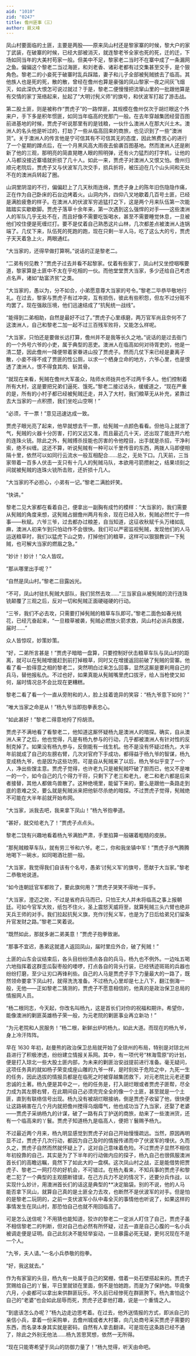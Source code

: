 ```yaml
---
aid: "1010"
zid: "0247"
title: 儋州匪事（三）
author: 聂义峰
---
```


凤山村要面临的土匪，主要是两股——原来凤山村还是黎家寨的时候，黎大户的家丁武装，在破寨的时候，已经大部被消灭，就连黎老爷全家也死的死，迁的迁，下场如同当年的大美村苟家一般。但美中不足，黎家老二当时不在寨中成了一条漏网之鱼。偏偏这个黎老二当过海匪，和刘老香、诸彩老都有过交集甚至交手，是个狠角色。黎老二的小妾死于破寨时乱兵踩踏，妻子和儿子全部被髡贼掳去了临高。其他族人也是死的死，散的散，曾经在儋州也算是豪强的凤山黎家一夜之间灰飞烟灭，如此深仇大恨怎可说过就过？于是，黎老二便慢慢把流窜山里的一批跟他算是有交情的家丁笼络起来，扯起了“大明讨髡义师”的旗号，和伏波军打起了游击战。

第二股土匪，则是被称作“贾虎子”的一路悍匪，其规模在儋州仅次于胡烂眼这个外来户，手下多是积年惯匪，如同当年临高的党那门一般。在去年穿越集团经营百图前进基地的时候，贾虎子听说那里有的是钱粮，一伙什么澳洲人在那大兴土木。澳洲人的名头他是听过的，打劫了一些从临高回来的商旅，也见识到了一些“澳洲货”。关于澳洲人的传言他是宁可信其有不可信其无的态度，因此煞费苦心的进行了一个星期的蹲点后，在一个月黑风高大雨夜去偷袭百图基地。然而澳洲人还是刷新了他的三观，那明亮的简直晃瞎人眼的照明弹，还有火力猛烈的打字机，让他的人马都没接近寨墙就折损了几十人。如此一来，贾虎子对澳洲人又恨又怕。儋州归顺元老院后，贾虎子又与伏波军几次交手，损兵折将，被压迫在几个山头间和无处不在的澳洲兵转起了圈。

山洞里阴湿的不行，偏偏赶上了几天秋雨连绵，贾虎子身上的陈年旧伤隐隐作痛，正在作为自己卧床的石台边烤着火。山洞内外，四仰八叉地歇着几百号土匪，已经是满脸疲惫的样子。在澳洲人的伏波军穷追猛打之下，这是两个月来队伍第一次能踏踏实实歇歇脚。贾虎子落草十余年来，第一次遇到这么强悍的对手——这些澳洲人的军队几乎无处不在，而且好像不需要吃饭喝水，甚至不需要睡觉休息，一旦被他们咬住便是死缠烂打。要不是仗着自己熟悉这片山林，几次都差点被澳洲人连锅端了。几仗下来，队伍死的死跑的跑，现在只剩一半人马，吃了这么大的亏，贾虎子天天着急上火，两眼通红。

“大当家的，还得早做打算啊。”说话的正是黎老二。

“二弟有何见教？”贾虎子过去并看不起黎家。仗着有些家丁，凤山村又坐控咽喉要道，黎家算是土匪中不太在乎吃相的一伙。而他堂堂贾大当家，多少还给自己考虑点名声，诸如“劫富济贫”之类。

“大当家的，愚以为，分不如合，小弟愿意尊大当家的号令。”黎老二毕恭毕敬地行礼。在过去，黎家与贾虎子有过冲突，互有损伤，彼此有些积怨，但左不过分赃不均罢了。现在强敌压境，他们迅速结成了“抗髡统一战线”。

“能得到二弟相助，自然是最好不过了。”贾虎子心里琢磨，两万官军尚且奈何不了这澳洲人，自己和黎老二加一起不过三百残军败将，又能怎么样呢。

“大当家，只怕还是要做长远打算，儋州并不是我等长久之地。”说话的是过去衙门的一个外号六爷的小吏，属于典型的恶吏。澳洲人在临高如何对待胥吏的，他是一清二楚，因此儋州一降便带着家眷进山投了贾虎子。然而几仗下来已经是妻离子散，小妾不得不成了贾匪的性公厕，以求一个栖身立命的地方，六爷心里，也是恨透了澳洲人，恨不得食其肉、斩其骨。

“就现在来看，髡贼在儋州大军虽众，陆师水师拢共也不过两千多人。他们控制着所有大村，这是要把兄弟们逼死、饿死。”黎老二接过话头，缓缓道之，“现在严重的是，所有的小村子都已经被髡贼迁走，并入了大村，我们粮草无从补充，紧靠过去大当家的一点积攒，我们坐吃山空啊！”

“必须，干一票！”意见迅速达成一致。

贾虎子眼光亮了起来，他早就想去干一票，给髡贼一点颜色看看。但他马上就泄了气，髡贼的火器十分厉害，打的又远又准，而且最近几十天，还出现了能连开六枪的连珠火铳。除此之外，髡贼搏杀技能也厉害的令他瞠目，出手就是杀招，干净利索，绝不纠缠。这还不算，听说髡贼有一种可以千里传音的东西，两拨人马即便相隔十里，依然可以如同行云流水一般互相配合……总之，无处下口。几天前，三当家带着一百多人伏击一支只有十几人的髡贼马队，本欲用弓箭攒射之，结果顷刻之间就被髡贼的连珠火铳所击败，还折损十几人。

“大当家的不必担心，小弟有一记。”黎老二满脸奸笑。

“快讲。”

黎老二见大家都在看着自己，便拿出一副胸有成竹的模样：“大当家的，我们需要从髡贼的角度来想，这髡贼占据儋州两月有余，现在已经入秋，髡贼必然忙于一件事——秋赋。六爷三爷，过去都办过粮差，自当知道，这征收秋赋千头万绪如乱麻，澳洲人初来乍到只怕动作不会很快。我们可以严密监视髡贼，发现他们的人马运送粮草时，我们以猛虎下山之势，打掉他们的粮草，这样可以狠狠教训一下髡贼，也可解大当家的燃眉之急。”

“妙计！妙计！”众人皆叹。

“那从哪里出手呢？”

“自然是凤山村。”黎老二目露凶光。

“不可，凤山村驻扎髡贼大部队，我们贸然去攻……”三当家自从被髡贼的流行连珠铳颠覆了三观之后，反对一切和髡贼正面硬碰硬的行动。

“三爷，我们不必去攻，只需要打掉髡贼的粮草车队即可。”黎老二面色如春光桃花，已经亢奋起来，“一旦粮草被袭，髡贼必燃放火箭求救，凤山村必派兵救援，届时……”

众人皆惊叹，妙策妙策。

“好，二弟所言甚是！”贾虎子暗暗一盘算，只要控制好伏击粮草车队与凤山村的距离，就可以在髡贼增援赶到前打掉粮草，同时又在增援返回前破了髡贼的营寨。他看了看一脸得意之相的黎老二，突然明白过来怎么回事，显然这厮是要利用自己的兵马，替他报私仇。不过也好，如果真能从髡贼嘴里虎口拔牙，给人当枪使又如何，届时情况总不会比现在更糟糕。

黎老二看了看一个一直从旁附和的人，脸上挂着诡异的笑容：“杨九爷意下如何？”

“唯大当家之命是从！”杨九爷当即抱拳表忠心。

“如此甚好！”黎老二得意地捋了捋胡须。

贾虎子不满地看了看黎老二，他知道这厮怀疑杨九是澳洲人的暗探。确实，自从澳洲人来了之后，他也觉得，凡是有杨九参与的行动，几乎都被澳洲人有针对性的反制克掉了。如果没有杨九参与，反倒能有一线生机。他不是没有怀疑过杨九，大半年前就成了自己的左膀右臂，几次对官府下手成功，都得益于杨九爷的智谋，杨九变成杨九爷，也是因为这些功劳。可是自从髡贼来了以后，杨九爷似乎变了一个人，净出些馊主意。贾虎子觉得，也许老九只是被髡贼吓破了胆而已，他又不是唯一的一个，如今自己的几个得力干将，只剩下了老三和老九，老二和老六都是后来者接替，其他人都做鸟兽散了。这种绝境里，能留下来的，要么是跟他一条路走到底的患难之交，要么就是髡贼派来把他斩尽杀绝的暗探。不过贾虎子觉得，髡贼绝不可能在大半年前就开始布网。

“大当家，派我去吧，我来拿下凤山！”杨九爷抱拳道。

“甚好，就交给老九了！”贾虎子点点头。

黎老二饶有兴趣地看着杨九爷满脸严肃，手里掐算一般碾着粗糙的皮肤。

“那髡贼粮草车队，就有劳三爷和六爷。老二，你和我坐镇中军！”贾虎子杀气腾腾地喝下一碗水，如同喝酒壮胆一般。

“大当家，我觉得我们自该有个名号，愚弟‘讨髡义军’的旗号，愿献于大当家。”黎老二恭敬地说道。

“如今连朝廷官军都败了，要此旗何用？”贾虎子哭笑不得地一挥手。

“大当家，澄迈之败，不过是省府兵马而已，只怕王大人并未将临高之事上报朝廷。可如今官军大败，纸包不住火，圣上震怒天威将至，就算髡贼三头六臂也绝非天兵王师的对手。我们拉起抗髡义旗，充作讨髡义军，也是为了日后给弟兄们留条升官发财之路。”黎老二笑着说。

“既然如此，那就多谢二弟美意！”贾虎子抱拳致谢。

“那事不宜迟，愚弟这就遣人返回凤山，届时里应外合，破了髡贼！”

土匪的山东会议结束后，各头目纷纷清点各自的兵马，杨九也不例外。一边吆五喝六地指挥着这群歪瓜裂枣般的喽啰，打点各自的背头行装，已经锈迹斑斑的兵器也纷纷打磨，至少让刃口再锋利些。自己的人马是贾虎子手下力量最大的一路了，既然领命要拿下凤山村，就得洗洗准备。不过杨九心里却是七上八下，翻江倒海一般，无他——正如黎老二猜测的，贾虎子不愿意相信的，他真的是政治保卫总局的情报网人员。

“杨二根同志，今天起，你改名叫杨九，这是首长们对你的祝福和期许。希望你，能像澳洲的剿匪英雄杨子荣一般，为元老院的剿匪事业再立新功！”

“为元老院和人民服务！”杨二根，新鲜出炉的杨九，如此大道。而现在的杨九爷，身上冷汗阵阵。

早在 1630 年初，赵曼熊的政治保卫总局就开始了全琼州的布局，特别是对琼北州县进行了积极渗透，纷纷建立情报关系网。其中，有一项代号“林海雪原”的计划，便是打入琼北一些大股土匪内部，为未来的剿匪治安战提前进行准备。毫无疑问，这项任务真的就如杨子荣变成座山雕的九爷一样，是时刻处于危险之中，九死一生的任务，因此选拔的情报员都是在临死之时被穿越集团救下，对元老院比元老还要忠诚的土著。杨九便是其中之一，他的任务是，打入胡烂眼或者贾虎子匪帮，尽全力成为其左膀右臂，在此期间自己必须完完全全的像一个土匪，甚至就是一个土匪，直到有联络信号出现。杨九没有被胡烂眼接纳，倒是贾虎子收留了他，很快便让这路祸害在几个月内就把儋州搅得乌烟瘴气，他也成功当了九当家，还娶了老婆——贾虎子采纳杨九的计谋，破了一路有兵丁护送的商旅，劫来了一些澳洲货，还有一个临高来的丫鬟。贾虎子知道杨九是临高人，便把丫鬟赐予杨九。

不过最近两个月来，杨九明显感觉到贾虎子对自己开始慢慢疏远。当然，原因再明显不过，贾虎子几次行动，都因为自己及时的情报传递而中了伏波军的埋伏。久而久之，贾虎子自然而然就怀疑上了，这对自己意味着危险。不过贾虎子显然不相信年初投靠的自己，其实是为了下半年的行动做内应的探子，杨九自己也很佩服澳洲首长们的高瞻远瞩，竟然下了如此大的一盘棋。这次凤山村之战，正是能借势把贾虎子、黎老二一网打尽的好机会，不可错过。在杨九看来，不知兵事的贾虎子和黎老二犯了一个典型的主观臆断错误，在己方兵力不足的情况下，还要分兵作战，以实现什么妙计，用澳洲首长们的话这是典型的\*\*决定脑袋。别的不说，他的人马能否拿下凤山，就算自己真的是土匪全力去攻，也断然不是伏波军的对手。但是怕的是黎老二玩阴的，之前一支伏波军小队中毒全灭的事情他也听说了，如果这样的事情发生在凤山村，那恐怕自己也就不用回临高了。

可是怎么送信呢？不用猜也能知道，狡诈的黎老二一定派人盯住了自己，贾虎子虽不相信黎老二的判断，但对自己也必然有所怀疑，过去一直是自己心腹的一名小兵被调走便是证明。自己此刻决不能轻举妄动，一旦暴露必死无疑，更何况现在不是一个人。

“九爷，夫人请。”一名小兵恭敬的抱拳。

“好，我这就去。”

作为有家室的头目，杨九有一处属于自己的窝棚，借着一处石壁搭起来的。贾虎子赏赐给自己的丫鬟，平日里就锁在里面，倒不是怕她跑，而是为了保护她。毕竟像六月，小妾都可以拿出来供群匪玩乐，不久前已经惨死在群匪胯下。杨九害怕这个自己的“老婆”也会如此屈辱而死，贾虎子还拿他打趣，说是一个重情之人。

“到底该怎么办呢？”杨九边走边思考着。在过去，他外送情报的方式，即派自己的亲信小兵，拿着一份采购单，去儋州城或者大村寨，向几处商号采买贾虎子需要的东西，而名录本身其实就是密码，自然有人拿去翻译。可是现在这条路已经不通了，除此之外别无他法……杨九苦思冥想，依然一无所得。

“现在只能寄希望于凤山的防御力量了！”杨九觉得，听天由命吧。
